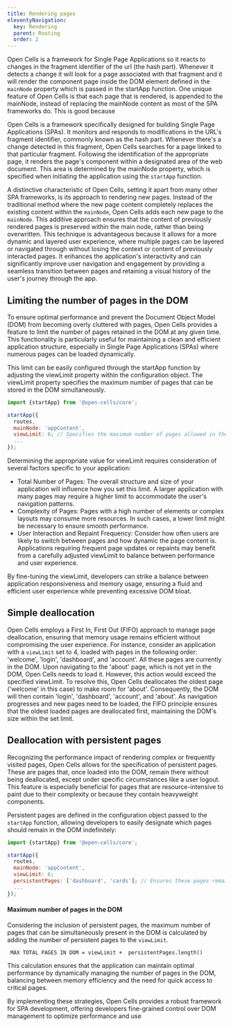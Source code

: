 ```yaml
---
title: Rendering pages
eleventyNavigation:
  key: Rendering
  parent: Routing
  order: 2
---
```


Open Cells is a framework for Single Page Applications so it reacts to changes in the fragment identifier of the url (the hash part). Whenever it detects a change it will look for a page associated with that fragment and it will render the component page inside the DOM element defined in the `mainNode` property which is passed in the startApp function.
One unique feature of Open Cells is that each page that is rendered, is appended to the mainNode, instead of replacing the mainNode content as most of the SPA frameworks do. This is good because

Open Cells is a framework specifically designed for building Single Page Applications (SPAs). It monitors and responds to modifications in the URL's fragment identifier, commonly known as the hash part. Whenever there's a change detected in this fragment, Open Cells searches for a page linked to that particular fragment. Following the identification of the appropriate page, it renders the page's component within a designated area of the web document. This area is determined by the mainNode property, which is specified when initiating the application using the `startApp` function.

A distinctive characteristic of Open Cells, setting it apart from many other SPA frameworks, is its approach to rendering new pages. Instead of the traditional method where the new page content completely replaces the existing content within the `mainNode`, Open Cells adds each new page to the `mainNode`. This additive approach ensures that the content of previously rendered pages is preserved within the main node, rather than being overwritten. This technique is advantageous because it allows for a more dynamic and layered user experience, where multiple pages can be layered or navigated through without losing the context or content of previously interacted pages. It enhances the application's interactivity and can significantly improve user navigation and engagement by providing a seamless transition between pages and retaining a visual history of the user's journey through the app.

## Limiting the number of pages in the DOM

To ensure optimal performance and prevent the Document Object Model (DOM) from becoming overly cluttered with pages, Open Cells provides a feature to limit the number of pages retained in the DOM at any given time. This functionality is particularly useful for maintaining a clean and efficient application structure, especially in Single Page Applications (SPAs) where numerous pages can be loaded dynamically.

This limit can be easily configured through the startApp function by adjusting the viewLimit property within the configuration object. The viewLimit property specifies the maximum number of pages that can be stored in the DOM simultaneously.

```js
import {startApp} from '@open-cells/core';

startApp({
  routes,
  mainNode: 'appContent',
  viewLimit: 6; // Specifies the maximum number of pages allowed in the DOM
  ...
});
```

Determining the appropriate value for viewLimit requires consideration of several factors specific to your application:

- Total Number of Pages: The overall structure and size of your application will influence how you set this limit. A larger application with many pages may require a higher limit to accommodate the user's navigation patterns.
- Complexity of Pages: Pages with a high number of elements or complex layouts may consume more resources. In such cases, a lower limit might be necessary to ensure smooth performance.
- User Interaction and Repaint Frequency: Consider how often users are likely to switch between pages and how dynamic the page content is. Applications requiring frequent page updates or repaints may benefit from a carefully adjusted viewLimit to balance between performance and user experience.

By fine-tuning the viewLimit, developers can strike a balance between application responsiveness and memory usage, ensuring a fluid and efficient user experience while preventing excessive DOM bloat.

## Simple deallocation

Open Cells employs a First In, First Out (FIFO) approach to manage page deallocation, ensuring that memory usage remains efficient without compromising the user experience. For instance, consider an application with a `viewLimit` set to 4, loaded with pages in the following order: 'welcome', 'login', 'dashboard', and 'account'. All these pages are currently in the DOM. Upon navigating to the 'about' page, which is not yet in the DOM, Open Cells needs to load it. However, this action would exceed the specified viewLimit. To resolve this, Open Cells deallocates the oldest page ('welcome' in this case) to make room for 'about'. Consequently, the DOM will then contain 'login', 'dashboard', 'account', and 'about'. As navigation progresses and new pages need to be loaded, the FIFO principle ensures that the oldest loaded pages are deallocated first, maintaining the DOM's size within the set limit.

## Deallocation with persistent pages

Recognizing the performance impact of rendering complex or frequently visited pages, Open Cells allows for the specification of persistent pages. These are pages that, once loaded into the DOM, remain there without being deallocated, except under specific circumstances like a user logout. This feature is especially beneficial for pages that are resource-intensive to paint due to their complexity or because they contain heavyweight components.

Persistent pages are defined in the configuration object passed to the `startApp` function, allowing developers to easily designate which pages should remain in the DOM indefinitely:

```js
import {startApp} from '@open-cells/core';

startApp({
  routes,
  mainNode: 'appContent',
  viewLimit: 6;
  persistentPages: ['dashboard', 'cards']; // Ensures these pages remain in the DOM
  ...
});
```

#### Maximum number of pages in the DOM

Considering the inclusion of persistent pages, the maximum number of pages that can be simultaneously present in the DOM is calculated by adding the number of persistent pages to the `viewLimit`.

```
 MAX TOTAL PAGES IN DOM = viewLimit +  persistentPages.length()
```

This calculation ensures that the application can maintain optimal performance by dynamically managing the number of pages in the DOM, balancing between memory efficiency and the need for quick access to critical pages.

By implementing these strategies, Open Cells provides a robust framework for SPA development, offering developers fine-grained control over DOM management to optimize performance and use
